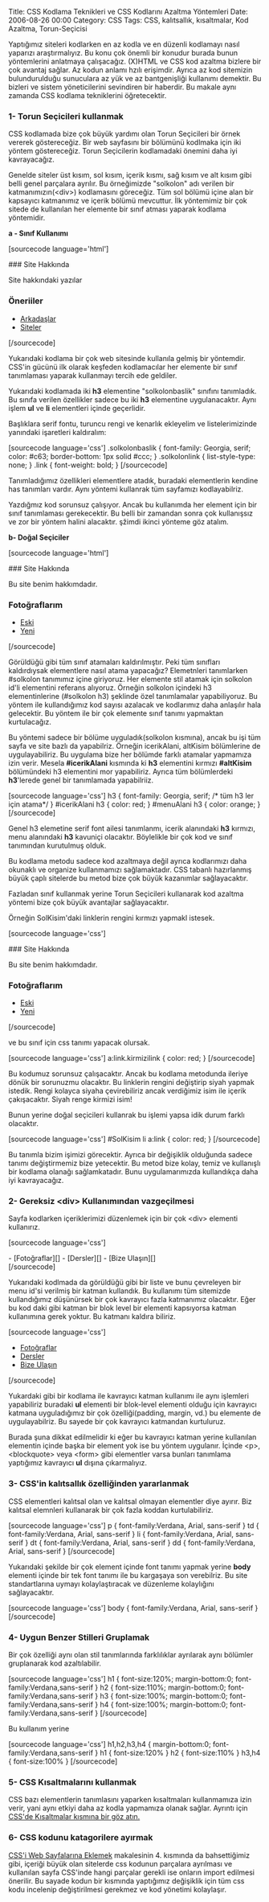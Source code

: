 Title: CSS Kodlama Teknikleri ve CSS Kodlarını Azaltma Yöntemleri
Date: 2006-08-26 00:00
Category: CSS
Tags: CSS, kalıtsallık, kısaltmalar, Kod Azaltma, Torun-Seçicisi

Yaptığımız siteleri kodlarken en az kodla ve en düzenli kodlamayı nasıl
yaparızı araştırmalıyız. Bu konu çok önemli bir konudur burada bunun
yöntemlerini anlatmaya çalışacağız. (X)HTML ve CSS kod azaltma bizlere
bir çok avantaj sağlar. Az kodun anlamı hzılı erişimdir. Ayrıca az kod
sitemizin bulundurulduğu sunuculara az yük ve az bantgenişliği kullanımı
demektir. Bu bizleri ve sistem yöneticilerini sevindiren bir haberdir.
Bu makale aynı zamanda CSS kodlama tekniklerini öğretecektir.
<!--more-->

### 1- Torun Seçicileri kullanmak

CSS kodlamada bize çok büyük yardımı olan Torun Seçicileri bir örnek
vererek göstereceğiz. Bir web sayfasını bir bölümünü kodlmaka için iki
yöntem göstereceğiz. Torun Seçicilerin kodlamadaki önemini daha iyi
kavrayacağız.

Genelde siteler üst kısım, sol kısım, içerik kısmı, sağ kısım ve alt
kısım gibi belli genel parçalara ayrılır. Bu örneğimizde "solkolon" adı
verilen bir katmanımızın(\<div\>) kodlamasını göreceğiz. Tüm sol bölümü
içine alan bir kapsayıcı katmanımız ve içerik bölümü mevcuttur. İlk
yöntemimiz bir çok sitede de kullanılan her elemente bir sınıf atması
yaparak kodlama yöntemidir.

**a - Sınıf Kullanımı**

[sourcecode language='html']

<div id="solkolon">
### Site Hakkında

Site hakkındaki yazılar

### Öneriiler

-   [Arkadaşlar][]
-   [Siteler][]

</div>
[/sourcecode]

Yukarıdaki kodlama bir çok web sitesinde kullanıla gelmiş bir yöntemdir.
CSS'in gücünü ilk olarak keşfeden kodlamacılar her elemente bir sınıf
tanımlaması yaparak kullanmayı tercih ede geldiler.

Yukarıdaki kodlamada iki **h3** elementine
"<span class="alternatifard">solkolonbaslik</span>" sınıfını tanımladık.
Bu sınıfa verilen özellikler sadece bu iki **h3** elementine
uygulanacaktır. Aynı işlem **ul** ve **li** elementleri içinde
geçerlidir.

Başlıklara serif fontu, turuncu rengi ve kenarlık ekleyelim ve
listelerimizinde yanındaki işaretleri kaldıralım:

[sourcecode language='css'] .solkolonbaslik { font-family: Georgia,
serif; color: \#c63; border-bottom: 1px solid \#ccc; } .solkolonlink {
list-style-type: none; } .link { font-weight: bold; } [/sourcecode]

Tanımladığımız özellikleri elementlere atadık, buradaki elementlerin
kendine has tanımları vardır. Aynı yöntemi kullanrak tüm sayfamızı
kodlayabilriz.

Yazdığmız kod sorunsuz çalışıyor. Ancak bu kullanımda her element için
bir sınıf tanımlaması gerekecektir. Bu belli bir zamandan sonra çok
kullanışsız ve zor bir yöntem halini alacaktır. şžimdi ikinci yönteme
göz atalım.

**b- Doğal Seçiciler**

[sourcecode language='html']

<div id="solkolon">
### Site Hakkında

Bu site benim hakkımdadır.

### Fotoğraflarım

-   [Eski][]
-   [Yeni][]

</div>
[/sourcecode]

Görüldüğü gibi tüm sınıf atamaları kaldırılmıştır. Peki tüm sınıfları
kaldırdıysak elementlere nasıl atama yapacağız? Elemetnleri tanımlarken
\#solkolon tanımımız içine giriyoruz. Her elemente stil atamak için
solkolon id'li elementini referans alıyoruz. Örneğin solkolon içindeki
h3 elementinlerine (\#solkolon h3) şeklinde özel tanımlamalar
yapabiliyoruz. Bu yöntem ile kullandığımız kod sayısı azalacak ve
kodlarımız daha anlaşılır hala gelecektir. Bu yöntem ile bir çok
elemente sınıf tanımı yapmaktan kurtulacağız.

Bu yöntemi sadece bir bölüme uyguladık(solkolon kısmına), ancak bu işi
tüm sayfa ve site bazlı da yapabilriz. Örneğin icerikAlani, altKisim
bölümlerine de uygulayabiliriz. Bu uygulama bize her bölümde farklı
atamalar yapmamıza izin verir. Mesela **\#icerikAlani** kısmında ki
**h3** elementini kırmızı **\#altKisim** bölümündeki h3 elementini mor
yapabiliriz. Ayrıca tüm bölümlerdeki **h3**'lerede genel bir tanımlamada
yapabilriiz.

[sourcecode language='css'] h3 { font-family: Georgia, serif; /\* tüm h3
ler için atama\*/ } \#icerikAlani h3 { color: red; } \#menuAlani h3 {
color: orange; } [/sourcecode]

Genel h3 elemetine serif font ailesi tanımlanmı, icerik alanındaki
**h3** kırmızı, menu alanındaki **h3** kavuniçi olacaktır. Böylelikle
bir çok kod ve sınıf tanımından kurutulmuş olduk.

Bu kodlama metodu sadece kod azaltmaya değil ayrıca kodlarımızı daha
okunaklı ve organize kullanmamızı sağlamaktadır. CSS tabanlı hazırlanmış
büyük çaplı sitelerde bu metod bize çok büyük kazanımlar sağlayacaktır.

Fazladan sınıf kullanmak yerine Torun Seçicileri kullanarak kod azaltma
yöntemi bize çok büyük avantajlar sağlayacaktır.

Örneğin SolKisim'daki linklerin rengini kırmızı yapmakl istesek.

[sourcecode language='css']

<div id="solkolon">
### Site Hakkında

Bu site benim hakkımdadır.

### Fotoğraflarım

-   [Eski][]
-   [Yeni][]

</div>
[/sourcecode]

ve bu sınıf için css tanımı yapacak olursak.

[sourcecode language='css'] a:link.kirmizilink { color: red; }
[/sourcecode]

Bu kodumuz sorunsuz çalışacaktır. Ancak bu kodlama metodunda ileriye
dönük bir sorunuzmu olacaktır. Bu linklerin rengini değiştirip siyah
yapmak istedik. Rengi kolayca siyaha çevirebiliriz ancak verdiğimiz isim
ile içerik çakışacaktır. Siyah renge kirmizi isim!

Bunun yerine doğal seçicileri kullanrak bu işlemi yapsa idik durum
farklı olacaktır.

[sourcecode language='css'] \#SolKisim li a:link { color: red; }
[/sourcecode]

Bu tanımla bizim işimizi görecektir. Ayrıca bir değişiklik olduğunda
sadece tanımı değiştirmemiz bize yetecektir. Bu metod bize kolay, temiz
ve kullanışlı bir kodlama olanağı sağlamkatadır. Bunu uygulamarımızda
kullandıkça daha iyi kavrayacağız.

### 2- Gereksiz \<div\> Kullanımından vazgeçilmesi

Sayfa kodlarken içeriklerimizi düzenlemek için bir çok \<div\> elementi
kullanırız.

[sourcecode language='css']

<div id="menu">
-   [Fotoğraflar][]
-   [Dersler][]
-   [Bize Ulaşın][]

</div>
[/sourcecode]

Yukarıdaki kodlmada da görüldüğü gibi bir liste ve bunu çevreleyen bir
menu id'si verilmiş bir katman kullandık. Bu kullanımı tüm sitemizde
kullandığımız düşünürsek bir çok kavrayıcı fazla katmanımız olacaktır.
Eğer bu kod daki gibi katman bir blok level bir elementi kapsıyorsa
katman kullanımına gerek yoktur. Bu katmanı kaldıra biliriz.

[sourcecode language='css']

-   [Fotoğraflar][]
-   [Dersler][]
-   [Bize Ulaşın][]

[/sourcecode]

Yukardaki gibi bir kodlama ile kavrayıcı katman kullanımı ile aynı
işlemleri yapabiliriz buradaki **ul** elementi bir blok-level elementi
olduğu için kavrayıcı katmana uyguladığımız bir çok özelliği(padding,
margin, vd.) bu elemente de uygulayabilriz. Bu sayede bir çok kavrayıcı
katmandan kurtuluruz.

Burada şuna dikkat edilmelidir ki eğer bu kavrayıcı katman yerine
kullanılan elementin içinde başka bir element yok ise bu yöntem
uygulanır. İçinde \<p\>, \<blockquote\> veya \<form\> gibi elementler
varsa bunları tanımlama yaptığımız kavrayıcı **ul** dışına çıkarmalıyız.

### 3- CSS'in kalıtsallık özelliğinden yararlanmak

CSS elementleri kalıtsal olan ve kalıtsal olmayan elementler diye
ayırır. Biz kalıtsal elemnleri kullanarak bir çok fazla koddan
kurtulabiliriz.

[sourcecode language='css'] p { font-family:Verdana, Arial, sans-serif }
td { font-family:Verdana, Arial, sans-serif } li { font-family:Verdana,
Arial, sans-serif } dt { font-family:Verdana, Arial, sans-serif } dd {
font-family:Verdana, Arial, sans-serif } [/sourcecode]

Yukarıdaki şekilde bir çok element içinde font tanımı yapmak yerine
**body** elementi içinde bir tek font tanımı ile bu kargaşaya son
verebilriz. Bu site standartlarına uymayı kolaylaştıracak ve düzenleme
kolaylığını sağlayacaktır.

[sourcecode language='css'] body { font-family:Verdana, Arial,
sans-serif } [/sourcecode]

### 4- Uygun Benzer Stilleri Gruplamak

Bir çok özelliği aynı olan stil tanımlarında farklılıklar ayrılarak aynı
bölümler gruplanarak kod azaltılabilir.

[sourcecode language='css'] h1 { font-size:120%; margin-bottom:0;
font-family:Verdana,sans-serif } h2 { font-size:110%; margin-bottom:0;
font-family:Verdana,sans-serif } h3 { font-size:100%; margin-bottom:0;
font-family:Verdana,sans-serif } h4 { font-size:100%; margin-bottom:0;
font-family:Verdana,sans-serif } [/sourcecode]

Bu kullanım yerine

[sourcecode language='css'] h1,h2,h3,h4 { margin-bottom:0;
font-family:Verdana,sans-serif } h1 { font-size:120% } h2 {
font-size:110% } h3,h4 { font-size:100% } [/sourcecode]

### 5- CSS Kısaltmalarını kullanmak

CSS bazı elementlerin tanımlasını yaparken kısaltmaları kullanmamıza
izin verir, yani aynı etkiyi daha az kodla yapmamıza olanak sağlar.
Ayrıntı için [CSS'de Kısaltmalar kısmına bir göz atın.][]

### 6- CSS kodunu katagorilere ayırmak

[CSS'i Web Sayfalarına Eklemek][] makalesinin 4. kısmında da
bahsettiğimiz gibi, içeriği büyük olan sitelerde css kodunun parçalara
ayrılması ve kullanılan sayfa CSS'inde hangi parçalar gerekli ise
onların import edilmesi önerilir. Bu sayade kodun bir kısmında
yaptığımız değişiklik için tüm css kodu incelenip değiştirilmesi
gerekmez ve kod yönetimi kolaylaşır.

</p>

  [Arkadaşlar]: arkadaslar.html
  [Siteler]: siteler.html
  [Eski]: eskifoto.html
  [Yeni]: yenifoto.html
  [Fotoğraflar]: foto.html
  [Dersler]: ders.html
  [Bize Ulaşın]: bize_ulasin.html
  [CSS'de Kısaltmalar kısmına bir göz atın.]: http://www.fatihhayrioglu.com/?p=6
  [CSS'i Web Sayfalarına Eklemek]: http://www.fatihhayrioglu.com/?p=91
